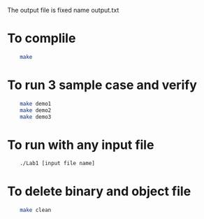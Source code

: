 The output file is fixed name output.txt

# To complile
```bash
    make
```

# To run 3 sample case and verify
```bash
    make demo1
    make demo2
    make demo3
```

# To run with any input file
```bash
    ./Lab1 [input file name]
```

# To delete binary and object file
```bash
    make clean
```